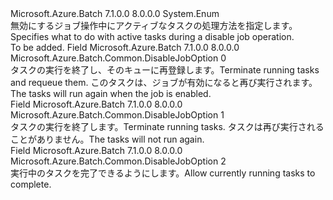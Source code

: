 <Type Name="DisableJobOption" FullName="Microsoft.Azure.Batch.Common.DisableJobOption">
  <TypeSignature Language="C#" Value="public enum DisableJobOption" />
  <TypeSignature Language="ILAsm" Value=".class public auto ansi sealed DisableJobOption extends System.Enum" />
  <TypeSignature Language="DocId" Value="T:Microsoft.Azure.Batch.Common.DisableJobOption" />
  <TypeSignature Language="VB.NET" Value="Public Enum DisableJobOption" />
  <TypeSignature Language="F#" Value="type DisableJobOption = " />
  <AssemblyInfo>
    <AssemblyName>Microsoft.Azure.Batch</AssemblyName>
    <AssemblyVersion>7.1.0.0</AssemblyVersion>
    <AssemblyVersion>8.0.0.0</AssemblyVersion>
  </AssemblyInfo>
  <Base>
    <BaseTypeName>System.Enum</BaseTypeName>
  </Base>
  <Docs>
    <summary>
            <span data-ttu-id="99fe9-101">無効にするジョブ操作中にアクティブなタスクの処理方法を指定します。</span><span class="sxs-lookup"><span data-stu-id="99fe9-101">Specifies what to do with active tasks during a disable job operation.</span></span>
            </summary>
    <remarks>To be added.</remarks>
  </Docs>
  <Members>
    <Member MemberName="Requeue">
      <MemberSignature Language="C#" Value="Requeue" />
      <MemberSignature Language="ILAsm" Value=".field public static literal valuetype Microsoft.Azure.Batch.Common.DisableJobOption Requeue = int32(0)" />
      <MemberSignature Language="DocId" Value="F:Microsoft.Azure.Batch.Common.DisableJobOption.Requeue" />
      <MemberSignature Language="VB.NET" Value="Requeue" />
      <MemberSignature Language="F#" Value="Requeue = 0" Usage="Microsoft.Azure.Batch.Common.DisableJobOption.Requeue" />
      <MemberType>Field</MemberType>
      <AssemblyInfo>
        <AssemblyName>Microsoft.Azure.Batch</AssemblyName>
        <AssemblyVersion>7.1.0.0</AssemblyVersion>
        <AssemblyVersion>8.0.0.0</AssemblyVersion>
      </AssemblyInfo>
      <ReturnValue>
        <ReturnType>Microsoft.Azure.Batch.Common.DisableJobOption</ReturnType>
      </ReturnValue>
      <MemberValue>0</MemberValue>
      <Docs>
        <summary>
            <span data-ttu-id="99fe9-102">タスクの実行を終了し、そのキューに再登録します。</span><span class="sxs-lookup"><span data-stu-id="99fe9-102">Terminate running tasks and requeue them.</span></span> <span data-ttu-id="99fe9-103">このタスクは、ジョブが有効になると再び実行されます。</span><span class="sxs-lookup"><span data-stu-id="99fe9-103">The tasks will run again when the job is enabled.</span></span>
            </summary>
      </Docs>
    </Member>
    <Member MemberName="Terminate">
      <MemberSignature Language="C#" Value="Terminate" />
      <MemberSignature Language="ILAsm" Value=".field public static literal valuetype Microsoft.Azure.Batch.Common.DisableJobOption Terminate = int32(1)" />
      <MemberSignature Language="DocId" Value="F:Microsoft.Azure.Batch.Common.DisableJobOption.Terminate" />
      <MemberSignature Language="VB.NET" Value="Terminate" />
      <MemberSignature Language="F#" Value="Terminate = 1" Usage="Microsoft.Azure.Batch.Common.DisableJobOption.Terminate" />
      <MemberType>Field</MemberType>
      <AssemblyInfo>
        <AssemblyName>Microsoft.Azure.Batch</AssemblyName>
        <AssemblyVersion>7.1.0.0</AssemblyVersion>
        <AssemblyVersion>8.0.0.0</AssemblyVersion>
      </AssemblyInfo>
      <ReturnValue>
        <ReturnType>Microsoft.Azure.Batch.Common.DisableJobOption</ReturnType>
      </ReturnValue>
      <MemberValue>1</MemberValue>
      <Docs>
        <summary>
            <span data-ttu-id="99fe9-104">タスクの実行を終了します。</span><span class="sxs-lookup"><span data-stu-id="99fe9-104">Terminate running tasks.</span></span> <span data-ttu-id="99fe9-105">タスクは再び実行されることがありません。</span><span class="sxs-lookup"><span data-stu-id="99fe9-105">The tasks will not run again.</span></span>
            </summary>
      </Docs>
    </Member>
    <Member MemberName="Wait">
      <MemberSignature Language="C#" Value="Wait" />
      <MemberSignature Language="ILAsm" Value=".field public static literal valuetype Microsoft.Azure.Batch.Common.DisableJobOption Wait = int32(2)" />
      <MemberSignature Language="DocId" Value="F:Microsoft.Azure.Batch.Common.DisableJobOption.Wait" />
      <MemberSignature Language="VB.NET" Value="Wait" />
      <MemberSignature Language="F#" Value="Wait = 2" Usage="Microsoft.Azure.Batch.Common.DisableJobOption.Wait" />
      <MemberType>Field</MemberType>
      <AssemblyInfo>
        <AssemblyName>Microsoft.Azure.Batch</AssemblyName>
        <AssemblyVersion>7.1.0.0</AssemblyVersion>
        <AssemblyVersion>8.0.0.0</AssemblyVersion>
      </AssemblyInfo>
      <ReturnValue>
        <ReturnType>Microsoft.Azure.Batch.Common.DisableJobOption</ReturnType>
      </ReturnValue>
      <MemberValue>2</MemberValue>
      <Docs>
        <summary>
            <span data-ttu-id="99fe9-106">実行中のタスクを完了できるようにします。</span><span class="sxs-lookup"><span data-stu-id="99fe9-106">Allow currently running tasks to complete.</span></span>
            </summary>
      </Docs>
    </Member>
  </Members>
</Type>